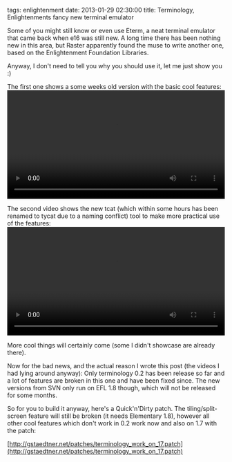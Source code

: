 tags: enlightenment
date: 2013-01-29 02:30:00
title: Terminology, Enlightenments fancy new terminal emulator

Some of you might still know or even use Eterm, a neat terminal emulator that came back when e16 was still new.
A long time there has been nothing new in this area, but Raster apparently found the muse to write another one, based on the Enlightenment Foundation Libraries.

Anyway, I don't need to tell you why you should use it, let me just show you :)

The first one shows a some weeks old version with the basic cool features:
<video width="100%" controls="controls">
 <source src="//gstaedtner.net/videos/linux/terminology_overview.webm" type="video/webm" />
 Your browser does not support the video tag.
</video>

The second video shows the new tcat (which within some hours has been renamed to tycat due to a naming conflict) tool to make more practical use of the features:
<video width="100%" controls="controls">
 <source src="//gstaedtner.net/videos/linux/terminology_tcat.webm" type="video/webm" />
 Your browser does not support the video tag.
</video>

More cool things will certainly come (some I didn't showcase are already there).

Now for the bad news, and the actual reason I wrote this post (the videos I had lying around anyway):
Only terminology 0.2 has been release so far and a lot of features are broken in this one and have been fixed since. The new versions from SVN only run on EFL 1.8 though, which will not be released for some months.

So for you to build it anyway, here's a Quick'n'Dirty patch. The tiling/split-screen feature will still be broken (it needs Elementary 1.8), however all other cool features which don't work in 0.2 work now and also on 1.7 with the patch:

[http://gstaedtner.net/patches/terminology_work_on_17.patch](http://gstaedtner.net/patches/terminology_work_on_17.patch)
